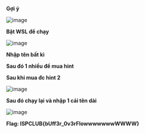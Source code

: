 __Gợi ý__

![image](https://user-images.githubusercontent.com/86923385/135556545-91f446a2-7335-48e0-941a-92c1bb2b2675.png)


__Bật WSL để chạy__

![image](https://user-images.githubusercontent.com/86923385/135556617-bf332361-9946-40e1-9352-d39c78a0f0a3.png)

__Nhập tên bất kì__

__Sau đó 1 nhiều để mua hint__

__Sau khi mua đc hint 2__

![image](https://user-images.githubusercontent.com/86923385/135556801-3342b07d-11d2-4703-9ccb-c65df2180369.png)


__Sau đó chạy lại và nhập 1 cái tên dài__

![image](https://user-images.githubusercontent.com/86923385/135556882-c2556088-4ea2-4b9a-8a79-258c22400fd3.png)


__Flag: ISPCLUB{bUff3r_0v3rFlowwwwwwwWWWW}__
